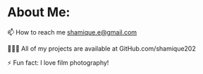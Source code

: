 # About Me: 

📫 How to reach me shamique.e@gmail.com

👩🏾‍💻 All of my projects are available at GitHub.com/shamique202

⚡ Fun fact: I love film photography! 

